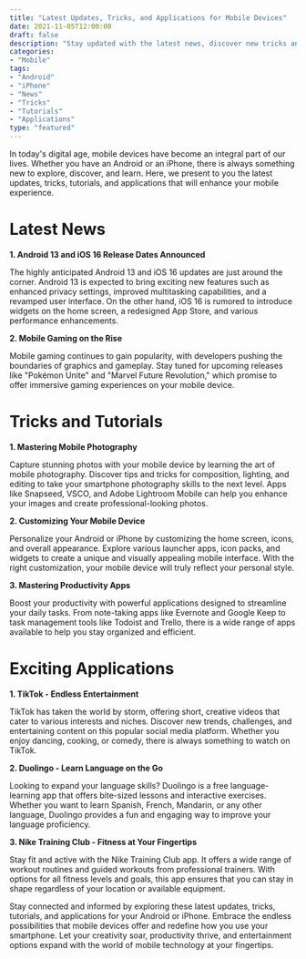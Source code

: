 ```yaml
--- 
title: "Latest Updates, Tricks, and Applications for Mobile Devices"
date: 2021-11-05T12:00:00
draft: false
description: "Stay updated with the latest news, discover new tricks and tutorials, and explore exciting applications for your mobile device."
categories:
- "Mobile"
tags:
- "Android"
- "iPhone"
- "News"
- "Tricks"
- "Tutorials"
- "Applications"
type: "featured"
---
```


In today's digital age, mobile devices have become an integral part of our lives. Whether you have an Android or an iPhone, there is always something new to explore, discover, and learn. Here, we present to you the latest updates, tricks, tutorials, and applications that will enhance your mobile experience.

# Latest News

**1. Android 13 and iOS 16 Release Dates Announced**

The highly anticipated Android 13 and iOS 16 updates are just around the corner. Android 13 is expected to bring exciting new features such as enhanced privacy settings, improved multitasking capabilities, and a revamped user interface. On the other hand, iOS 16 is rumored to introduce widgets on the home screen, a redesigned App Store, and various performance enhancements.

**2. Mobile Gaming on the Rise**

Mobile gaming continues to gain popularity, with developers pushing the boundaries of graphics and gameplay. Stay tuned for upcoming releases like "Pokémon Unite" and "Marvel Future Revolution," which promise to offer immersive gaming experiences on your mobile device.

# Tricks and Tutorials

**1. Mastering Mobile Photography**

Capture stunning photos with your mobile device by learning the art of mobile photography. Discover tips and tricks for composition, lighting, and editing to take your smartphone photography skills to the next level. Apps like Snapseed, VSCO, and Adobe Lightroom Mobile can help you enhance your images and create professional-looking photos.

**2. Customizing Your Mobile Device**

Personalize your Android or iPhone by customizing the home screen, icons, and overall appearance. Explore various launcher apps, icon packs, and widgets to create a unique and visually appealing mobile interface. With the right customization, your mobile device will truly reflect your personal style.

**3. Mastering Productivity Apps**

Boost your productivity with powerful applications designed to streamline your daily tasks. From note-taking apps like Evernote and Google Keep to task management tools like Todoist and Trello, there is a wide range of apps available to help you stay organized and efficient.

# Exciting Applications

**1. TikTok - Endless Entertainment**

TikTok has taken the world by storm, offering short, creative videos that cater to various interests and niches. Discover new trends, challenges, and entertaining content on this popular social media platform. Whether you enjoy dancing, cooking, or comedy, there is always something to watch on TikTok.

**2. Duolingo - Learn Language on the Go**

Looking to expand your language skills? Duolingo is a free language-learning app that offers bite-sized lessons and interactive exercises. Whether you want to learn Spanish, French, Mandarin, or any other language, Duolingo provides a fun and engaging way to improve your language proficiency.

**3. Nike Training Club - Fitness at Your Fingertips**

Stay fit and active with the Nike Training Club app. It offers a wide range of workout routines and guided workouts from professional trainers. With options for all fitness levels and goals, this app ensures that you can stay in shape regardless of your location or available equipment.

Stay connected and informed by exploring these latest updates, tricks, tutorials, and applications for your Android or iPhone. Embrace the endless possibilities that mobile devices offer and redefine how you use your smartphone. Let your creativity soar, productivity thrive, and entertainment options expand with the world of mobile technology at your fingertips.
